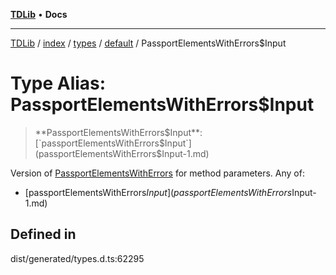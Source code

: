 [**TDLib**](../../../../../../README.md) • **Docs**

***

[TDLib](../../../../../../modules.md) / [index](../../../../../README.md) / [types](../../../README.md) / [default](../README.md) / PassportElementsWithErrors$Input

# Type Alias: PassportElementsWithErrors$Input

> **PassportElementsWithErrors$Input**: [`passportElementsWithErrors$Input`](passportElementsWithErrors$Input-1.md)

Version of [PassportElementsWithErrors](PassportElementsWithErrors.md) for method parameters.
Any of:
- [passportElementsWithErrors$Input](passportElementsWithErrors$Input-1.md)

## Defined in

dist/generated/types.d.ts:62295
